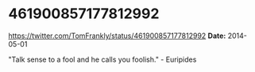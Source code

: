 # 461900857177812992
https://twitter.com/TomFrankly/status/461900857177812992
**Date:** 2014-05-01

"Talk sense to a fool and he calls you foolish." - Euripides
